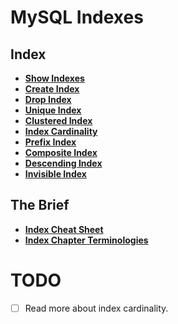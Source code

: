 # MySQL Indexes

## Index
* **[Show Indexes](./show-indexes.md)** <br>
* **[Create Index](./create-index.md)** <br>
* **[Drop Index](./drop-index.md)** <br>
* **[Unique Index](./unique-index.md)** <br>
* **[Clustered Index](./clustered-index.md)** <br>
* **[Index Cardinality](./index-cardinality.md)** <br>
* **[Prefix Index](./prefix-index.md)** <br>
* **[Composite Index](./composite-index.md)** <br>
* **[Descending Index](./descending-index.md)** <br>
* **[Invisible Index](./invisible-index.md)** <br>

## The Brief
* **[Index Cheat Sheet](./index-cheat-sheet.md)** <br>
* **[Index Chapter Terminologies](./index-terminology.md)** <br>

# TODO
- [ ] Read more about index cardinality.
